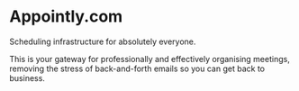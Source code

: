 <h1> Appointly.com</h1> 
Scheduling infrastructure for absolutely everyone.

This is your gateway for professionally and effectively organising meetings, removing the stress of back-and-forth emails so you can get back to business.
